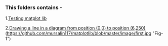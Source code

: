 ### This folders contains - 

1.[Testing matplot lib](https://github.com/mursalin117/matplotlib/blob/master/Test.ipynb "click to go")

2.[Drawing a line in a diagram from position (0,0) to position (6,250)](https://github.com/mursalin117/matplotlib/blob/master/line-drawing.ipynb "click to go")
(https://github.com/mursalin117/matplotlib/blob/master/image/first.jpg "Fig-1")